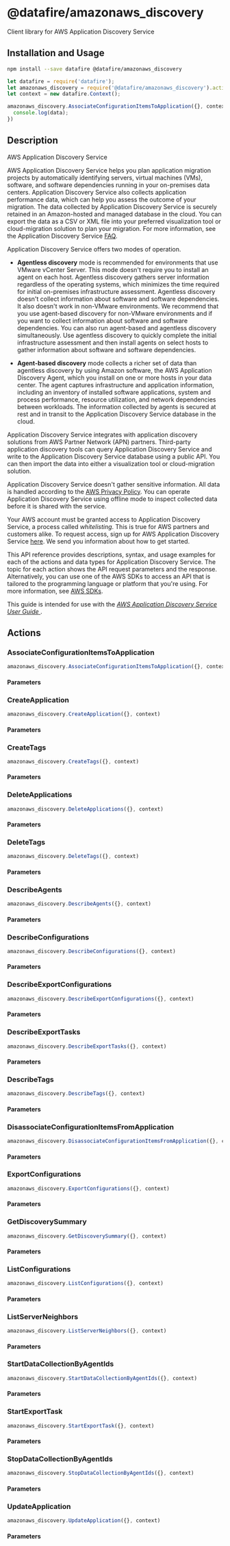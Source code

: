 # @datafire/amazonaws_discovery

Client library for AWS Application Discovery Service

## Installation and Usage
```bash
npm install --save datafire @datafire/amazonaws_discovery
```

```js
let datafire = require('datafire');
let amazonaws_discovery = require('@datafire/amazonaws_discovery').actions;
let context = new datafire.Context();

amazonaws_discovery.AssociateConfigurationItemsToApplication({}, context).then(data => {
  console.log(data);
})
```

## Description
<fullname>AWS Application Discovery Service</fullname> <p>AWS Application Discovery Service helps you plan application migration projects by automatically identifying servers, virtual machines (VMs), software, and software dependencies running in your on-premises data centers. Application Discovery Service also collects application performance data, which can help you assess the outcome of your migration. The data collected by Application Discovery Service is securely retained in an Amazon-hosted and managed database in the cloud. You can export the data as a CSV or XML file into your preferred visualization tool or cloud-migration solution to plan your migration. For more information, see the Application Discovery Service <a href="http://aws.amazon.com/application-discovery/faqs/">FAQ</a>.</p> <p>Application Discovery Service offers two modes of operation.</p> <ul> <li> <p> <b>Agentless discovery</b> mode is recommended for environments that use VMware vCenter Server. This mode doesn't require you to install an agent on each host. Agentless discovery gathers server information regardless of the operating systems, which minimizes the time required for initial on-premises infrastructure assessment. Agentless discovery doesn't collect information about software and software dependencies. It also doesn't work in non-VMware environments. We recommend that you use agent-based discovery for non-VMware environments and if you want to collect information about software and software dependencies. You can also run agent-based and agentless discovery simultaneously. Use agentless discovery to quickly complete the initial infrastructure assessment and then install agents on select hosts to gather information about software and software dependencies.</p> </li> <li> <p> <b>Agent-based discovery</b> mode collects a richer set of data than agentless discovery by using Amazon software, the AWS Application Discovery Agent, which you install on one or more hosts in your data center. The agent captures infrastructure and application information, including an inventory of installed software applications, system and process performance, resource utilization, and network dependencies between workloads. The information collected by agents is secured at rest and in transit to the Application Discovery Service database in the cloud. </p> </li> </ul> <p>Application Discovery Service integrates with application discovery solutions from AWS Partner Network (APN) partners. Third-party application discovery tools can query Application Discovery Service and write to the Application Discovery Service database using a public API. You can then import the data into either a visualization tool or cloud-migration solution.</p> <important> <p>Application Discovery Service doesn't gather sensitive information. All data is handled according to the <a href="http://aws.amazon.com/privacy/">AWS Privacy Policy</a>. You can operate Application Discovery Service using offline mode to inspect collected data before it is shared with the service.</p> </important> <p>Your AWS account must be granted access to Application Discovery Service, a process called <i>whitelisting</i>. This is true for AWS partners and customers alike. To request access, sign up for AWS Application Discovery Service <a href="http://aws.amazon.com/application-discovery/preview/">here</a>. We send you information about how to get started.</p> <p>This API reference provides descriptions, syntax, and usage examples for each of the actions and data types for Application Discovery Service. The topic for each action shows the API request parameters and the response. Alternatively, you can use one of the AWS SDKs to access an API that is tailored to the programming language or platform that you're using. For more information, see <a href="http://aws.amazon.com/tools/#SDKs">AWS SDKs</a>.</p> <p>This guide is intended for use with the <a href="http://docs.aws.amazon.com/application-discovery/latest/userguide/"> <i>AWS Application Discovery Service User Guide</i> </a>.</p>

## Actions
### AssociateConfigurationItemsToApplication



```js
amazonaws_discovery.AssociateConfigurationItemsToApplication({}, context)
```

#### Parameters

### CreateApplication



```js
amazonaws_discovery.CreateApplication({}, context)
```

#### Parameters

### CreateTags



```js
amazonaws_discovery.CreateTags({}, context)
```

#### Parameters

### DeleteApplications



```js
amazonaws_discovery.DeleteApplications({}, context)
```

#### Parameters

### DeleteTags



```js
amazonaws_discovery.DeleteTags({}, context)
```

#### Parameters

### DescribeAgents



```js
amazonaws_discovery.DescribeAgents({}, context)
```

#### Parameters

### DescribeConfigurations



```js
amazonaws_discovery.DescribeConfigurations({}, context)
```

#### Parameters

### DescribeExportConfigurations



```js
amazonaws_discovery.DescribeExportConfigurations({}, context)
```

#### Parameters

### DescribeExportTasks



```js
amazonaws_discovery.DescribeExportTasks({}, context)
```

#### Parameters

### DescribeTags



```js
amazonaws_discovery.DescribeTags({}, context)
```

#### Parameters

### DisassociateConfigurationItemsFromApplication



```js
amazonaws_discovery.DisassociateConfigurationItemsFromApplication({}, context)
```

#### Parameters

### ExportConfigurations



```js
amazonaws_discovery.ExportConfigurations({}, context)
```

#### Parameters

### GetDiscoverySummary



```js
amazonaws_discovery.GetDiscoverySummary({}, context)
```

#### Parameters

### ListConfigurations



```js
amazonaws_discovery.ListConfigurations({}, context)
```

#### Parameters

### ListServerNeighbors



```js
amazonaws_discovery.ListServerNeighbors({}, context)
```

#### Parameters

### StartDataCollectionByAgentIds



```js
amazonaws_discovery.StartDataCollectionByAgentIds({}, context)
```

#### Parameters

### StartExportTask



```js
amazonaws_discovery.StartExportTask({}, context)
```

#### Parameters

### StopDataCollectionByAgentIds



```js
amazonaws_discovery.StopDataCollectionByAgentIds({}, context)
```

#### Parameters

### UpdateApplication



```js
amazonaws_discovery.UpdateApplication({}, context)
```

#### Parameters

